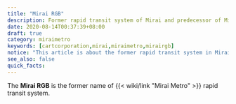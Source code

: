 ```yaml
---
title: "Mirai RGB"
description: Former rapid transit system of Mirai and predecessor of Mirai Metro
date: 2020-08-14T00:37:39+08:00
draft: true
category: miraimetro
keywords: [cartcorporation,mirai,miraimetro,mirairgb]
notice: "This article is about the former rapid transit system in Mirai before merging with the [Mirai SkyCart](/wiki/diamond-line 'Diamond Line'). For the current rapid transit system, see [Mirai Metro](/wiki/mirai-metro 'Mirai Metro')"
see_also: false
quick_facts:
---
```


The **Mirai RGB** is the former name of {{< wiki/link "Mirai Metro" >}} rapid transit system.